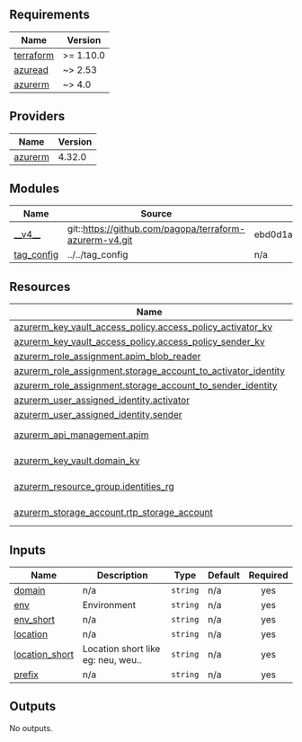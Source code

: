 <!-- markdownlint-disable -->
<!-- BEGIN_TF_DOCS -->
## Requirements

| Name | Version |
|------|---------|
| <a name="requirement_terraform"></a> [terraform](#requirement\_terraform) | >= 1.10.0 |
| <a name="requirement_azuread"></a> [azuread](#requirement\_azuread) | ~> 2.53 |
| <a name="requirement_azurerm"></a> [azurerm](#requirement\_azurerm) | ~> 4.0 |

## Providers

| Name | Version |
|------|---------|
| <a name="provider_azurerm"></a> [azurerm](#provider\_azurerm) | 4.32.0 |

## Modules

| Name | Source | Version |
|------|--------|---------|
| <a name="module___v4__"></a> [\_\_v4\_\_](#module\_\_\_v4\_\_) | git::https://github.com/pagopa/terraform-azurerm-v4.git | ebd0d1a5e405be41b878d452fab0ece3d1bbdeb1 |
| <a name="module_tag_config"></a> [tag\_config](#module\_tag\_config) | ../../tag_config | n/a |

## Resources

| Name | Type |
|------|------|
| [azurerm_key_vault_access_policy.access_policy_activator_kv](https://registry.terraform.io/providers/hashicorp/azurerm/latest/docs/resources/key_vault_access_policy) | resource |
| [azurerm_key_vault_access_policy.access_policy_sender_kv](https://registry.terraform.io/providers/hashicorp/azurerm/latest/docs/resources/key_vault_access_policy) | resource |
| [azurerm_role_assignment.apim_blob_reader](https://registry.terraform.io/providers/hashicorp/azurerm/latest/docs/resources/role_assignment) | resource |
| [azurerm_role_assignment.storage_account_to_activator_identity](https://registry.terraform.io/providers/hashicorp/azurerm/latest/docs/resources/role_assignment) | resource |
| [azurerm_role_assignment.storage_account_to_sender_identity](https://registry.terraform.io/providers/hashicorp/azurerm/latest/docs/resources/role_assignment) | resource |
| [azurerm_user_assigned_identity.activator](https://registry.terraform.io/providers/hashicorp/azurerm/latest/docs/resources/user_assigned_identity) | resource |
| [azurerm_user_assigned_identity.sender](https://registry.terraform.io/providers/hashicorp/azurerm/latest/docs/resources/user_assigned_identity) | resource |
| [azurerm_api_management.apim](https://registry.terraform.io/providers/hashicorp/azurerm/latest/docs/data-sources/api_management) | data source |
| [azurerm_key_vault.domain_kv](https://registry.terraform.io/providers/hashicorp/azurerm/latest/docs/data-sources/key_vault) | data source |
| [azurerm_resource_group.identities_rg](https://registry.terraform.io/providers/hashicorp/azurerm/latest/docs/data-sources/resource_group) | data source |
| [azurerm_storage_account.rtp_storage_account](https://registry.terraform.io/providers/hashicorp/azurerm/latest/docs/data-sources/storage_account) | data source |

## Inputs

| Name | Description | Type | Default | Required |
|------|-------------|------|---------|:--------:|
| <a name="input_domain"></a> [domain](#input\_domain) | n/a | `string` | n/a | yes |
| <a name="input_env"></a> [env](#input\_env) | Environment | `string` | n/a | yes |
| <a name="input_env_short"></a> [env\_short](#input\_env\_short) | n/a | `string` | n/a | yes |
| <a name="input_location"></a> [location](#input\_location) | n/a | `string` | n/a | yes |
| <a name="input_location_short"></a> [location\_short](#input\_location\_short) | Location short like eg: neu, weu.. | `string` | n/a | yes |
| <a name="input_prefix"></a> [prefix](#input\_prefix) | n/a | `string` | n/a | yes |

## Outputs

No outputs.
<!-- END_TF_DOCS -->
